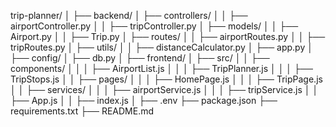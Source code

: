 trip-planner/
│
├── backend/
│   ├── controllers/
│   │   ├── airportController.py
│   │   ├── tripController.py
│   ├── models/
│   │   ├── Airport.py
│   │   ├── Trip.py
│   ├── routes/
│   │   ├── airportRoutes.py
│   │   ├── tripRoutes.py
│   ├── utils/
│   │   ├── distanceCalculator.py
│   ├── app.py
│   ├── config/
│       ├── db.py
│
├── frontend/
│   ├── src/
│   │   ├── components/
│   │   │   ├── AirportList.js
│   │   │   ├── TripPlanner.js
│   │   │   ├── TripStops.js
│   │   ├── pages/
│   │   │   ├── HomePage.js
│   │   │   ├── TripPage.js
│   │   ├── services/
│   │   │   ├── airportService.js
│   │   │   ├── tripService.js
│   │   ├── App.js
│   │   ├── index.js
│
├── .env
├── package.json
├── requirements.txt
├── README.md
